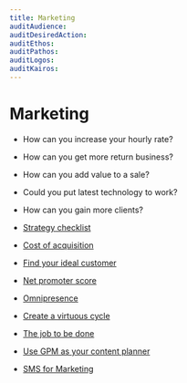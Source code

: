 ```yaml
---
title: Marketing
auditAudience:
auditDesiredAction:
auditEthos:
auditPathos:
auditLogos:
auditKairos:
---
```


# Marketing

- How can you increase your hourly rate?
- How can you get more return business?
- How can you add value to a sale?
- Could you put latest technology to work?
- How can you gain more clients?

- [Strategy checklist](./strategy-checklist.md)
- [Cost of acquisition](./cost-of-acquistion.md)
- [Find your ideal customer](./find-your-ideal-customer.md)
- [Net promoter score](./net-promoter-score.md)
- [Omnipresence](./omnipresence.md)
- [Create a virtuous cycle](./create-a-virtous-cycle.md)
- [The job to be done](./the-job-to-be-done.md)
- [Use GPM as your content planner](./use-gpm-as-your-content-planner.md)
- [SMS for Marketing](./sms-for-marketing.md)

